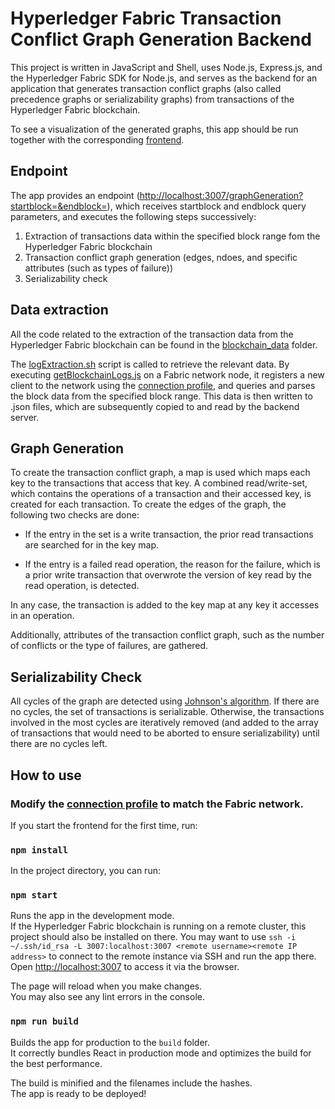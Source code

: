 # Hyperledger Fabric Transaction Conflict Graph Generation Backend

This project is written in JavaScript and Shell, uses Node.js, Express.js, and the Hyperledger Fabric SDK for Node.js, and serves as the backend for an application that generates transaction conflict graphs (also called precedence graphs or serializability graphs) from transactions of the Hyperledger Fabric blockchain.

To see a visualization of the generated graphs, this app should be run together with the corresponding [frontend](https://github.com/ninori9/GraphGenerationFrontend).

## Endpoint

The app provides an endpoint ([http://localhost:3007/graphGeneration?startblock=<start block value>&endblock=<end block value>](http://localhost:3007/graphGeneration)), which receives startblock and endblock query parameters, and executes the following steps successively:

1. Extraction of transactions data within the specified block range fom the Hyperledger Fabric blockchain
2. Transaction conflict graph generation (edges, ndoes, and specific attributes (such as types of failure))
3. Serializability check

## Data extraction

All the code related to the extraction of the transaction data from the Hyperledger Fabric blockchain can be found in the [blockchain_data](https://github.com/ninori9/GraphGenerationBackend/tree/master/blockchain_data) folder.

The [logExtraction.sh](https://github.com/ninori9/GraphGenerationBackend/blob/master/blockchain_data/logExtraction.sh) script is called to retrieve the relevant data. By executing [getBlockchainLogs.js](https://github.com/ninori9/GraphGenerationBackend/blob/master/blockchain_data/log_extraction/getBlockchainLogs.js) on a Fabric network node, it registers a new client to the network using the [connection profile](https://github.com/ninori9/GraphGenerationBackend/blob/master/blockchain_data/log_extraction/connectionprofile.yaml), and queries and parses the block data from the specified block range. This data is then written to .json files, which are subsequently copied to and read by the backend server.

## Graph Generation
  
To create the transaction conflict graph, a map is used which maps each key to the transactions that access that key. A combined read/write-set, which contains the operations of a transaction and their accessed key, is created for each transaction. To create the edges of the graph, the following two checks are done:
  
  - If the entry in the set is a write transaction, the prior read transactions are searched for in the key map.
  
  - If the entry is a failed read operation, the reason for the failure, which is a prior write transaction that overwrote the version of key read by the read operation, is detected.
  
In any case, the transaction is added to the key map at any key it accesses in an operation.
  
Additionally, attributes of the transaction conflict graph, such as the number of conflicts or the type of failures, are gathered.

## Serializability Check

All cycles of the graph are detected using [Johnson's algorithm](http://www.cs.tufts.edu/comp/150GA/homeworks/hw1/Johnson%2075.PDF). If there are no cycles, the set of transactions is serializable. Otherwise, the transactions involved in the most cycles are iteratively removed (and added to the array of transactions that would need to be aborted to ensure serializability) until there are no cycles left.

## How to use

### Modify the [connection profile](https://github.com/ninori9/GraphGenerationBackend/blob/master/blockchain_data/log_extraction/connectionprofile.yaml) to match the Fabric network.

If you start the frontend for the first time, run:

### `npm install`

In the project directory, you can run:

### `npm start`

Runs the app in the development mode.\
If the Hyperledger Fabric blockchain is running on a remote cluster, this project should also be installed on there.
You may want to use `ssh -i ~/.ssh/id_rsa -L 3007:localhost:3007 <remote username><remote IP address>` to connect to the remote instance via SSH and run the app there.
Open [http://localhost:3007](http://localhost:3007) to access it via the browser.

The page will reload when you make changes.\
You may also see any lint errors in the console.

### `npm run build`

Builds the app for production to the `build` folder.\
It correctly bundles React in production mode and optimizes the build for the best performance.

The build is minified and the filenames include the hashes.\
The app is ready to be deployed!
